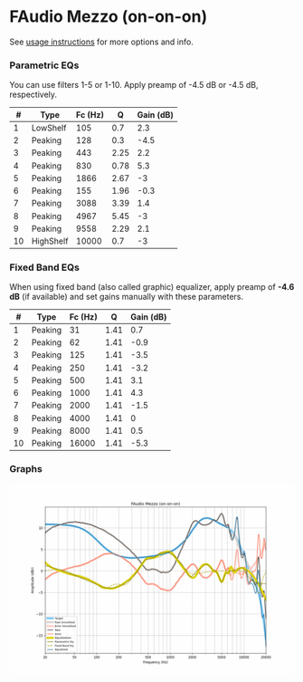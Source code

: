 # FAudio Mezzo (on-on-on)
See [usage instructions](https://github.com/jaakkopasanen/AutoEq#usage) for more options and info.

### Parametric EQs
You can use filters 1-5 or 1-10. Apply preamp of -4.5 dB or -4.5 dB, respectively.

|   # | Type      |   Fc (Hz) |    Q |   Gain (dB) |
|-----|-----------|-----------|------|-------------|
|   1 | LowShelf  |       105 | 0.7  |         2.3 |
|   2 | Peaking   |       128 | 0.3  |        -4.5 |
|   3 | Peaking   |       443 | 2.25 |         2.2 |
|   4 | Peaking   |       830 | 0.78 |         5.3 |
|   5 | Peaking   |      1866 | 2.67 |        -3   |
|   6 | Peaking   |       155 | 1.96 |        -0.3 |
|   7 | Peaking   |      3088 | 3.39 |         1.4 |
|   8 | Peaking   |      4967 | 5.45 |        -3   |
|   9 | Peaking   |      9558 | 2.29 |         2.1 |
|  10 | HighShelf |     10000 | 0.7  |        -3   |

### Fixed Band EQs
When using fixed band (also called graphic) equalizer, apply preamp of **-4.6 dB** (if available) and set gains manually with these parameters.

|   # | Type    |   Fc (Hz) |    Q |   Gain (dB) |
|-----|---------|-----------|------|-------------|
|   1 | Peaking |        31 | 1.41 |         0.7 |
|   2 | Peaking |        62 | 1.41 |        -0.9 |
|   3 | Peaking |       125 | 1.41 |        -3.5 |
|   4 | Peaking |       250 | 1.41 |        -3.2 |
|   5 | Peaking |       500 | 1.41 |         3.1 |
|   6 | Peaking |      1000 | 1.41 |         4.3 |
|   7 | Peaking |      2000 | 1.41 |        -1.5 |
|   8 | Peaking |      4000 | 1.41 |         0   |
|   9 | Peaking |      8000 | 1.41 |         0.5 |
|  10 | Peaking |     16000 | 1.41 |        -5.3 |

### Graphs
![](./FAudio%20Mezzo%20(on-on-on).png)

